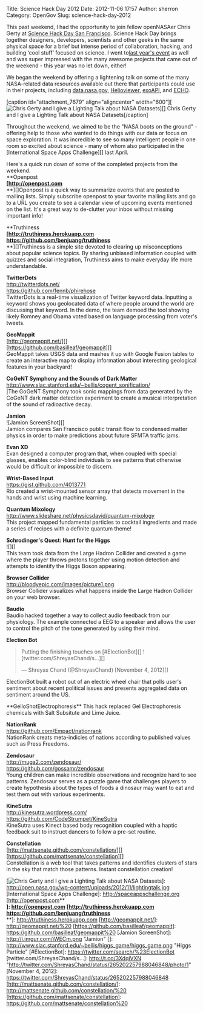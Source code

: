 Title: Science Hack Day 2012
Date: 2012-11-06 17:57
Author: sherron
Category: OpenGov
Slug: science-hack-day-2012

This past weekend, I had the opportunity to join fellow openNASAer Chris
Gerty at [Science Hack Day San Francisco][]. Science Hack Day brings
together designers, developers, scientists and other geeks in the same
physical space for a brief but intense period of collaboration, hacking,
and building ‘cool stuff’ focused on science. I went to[last year's
event][] as well and was super impressed with the many awesome projects
that came out of the weekend - this year was no let down, either!

We began the weekend by offering a lightening talk on some of the many
NASA-related data resources available out there that participants could
use in their projects, including [data.nasa.gov][], [Helioviewer][],
[exoAPI][], and [ECHO][].

[caption id="attachment\_7679" align="aligncenter" width="600"][![Chris
Gerty and I give a Lighting Talk about NASA Datasets][]][] Chris Gerty
and I give a Lighting Talk about NASA Datasets[/caption]

Throughout the weekend, we aimed to be the "NASA boots on the ground" -
offering help to those who wanted to do things with our data or focus on
space exploration. It was incredible to see so many intelligent people
in one room so excited about science - many of whom also participated in
the [International Space Apps Challenge][] last April.

Here's a quick run down of some of the completed projects from the
weekend.  
**Openpost  
**[http://openpost.com**  
**][]Openpost is a quick way to summarize events that are posted to
mailing lists. Simply subscribe openpost to your favorite mailing lists
and go to a URL you create to see a calendar view of upcoming events
mentioned on the list. It's a great way to de-clutter your inbox without
missing important info!

**Truthiness  
**[http://truthiness.herokuapp.com  
https://github.com/benjuang/truthiness**  
**][]Truthiness is a simple site devoted to clearing up misconceptions
about popular science topics. By sharing unbiased information coupled
with quizzes and social integration, Truthiness aims to make everyday
life more understandable.

**TwitterDots**  
<http://twitterdots.net/>  
<https://github.com/fennb/phirehose>  
TwitterDots is a real-time visualization of Twitter keyword data.
Inputting a keyword shows you geolocated data of where people around the
world are discussing that keyword. In the demo, the team demoed the tool
showing likely Romney and Obama voted based on language processing from
voter's tweets.

**GeoMappit**  
[http://geomappit.net/][]  
[https://github.com/basilleaf/geomappit][]  
GeoMappit takes USGS data and mashes it up with Google Fusion tables to
create an interactive map to display information about interesting
geological features in your backyard!

**CoGeNT Symphony and the Sounds of Dark Matter**  
<http://www.slac.stanford.edu/~bellis/cogent_sonification/>  
|The GoGeNT Symphony took sonic mappings from data generated by the
CoGeNT dark matter detection experiment to create a musical
interpretation of the sound of radioactive decay.

**Jamion**  
![Jamion ScreenShot][]  
Jamion compares San Francisco public transit flow to condensed matter
physics in order to make predictions about future SFMTA traffic jams.

**Evan XD**  
Evan designed a computer program that, when coupled with special
glasses, enables color-blind individuals to see patterns that otherwise
would be difficult or impossible to discern.

**Wrist-Based Input**  
<https://gist.github.com/4013771>  
Rio created a wrist-mounted sensor array that detects movement in the
hands and wrist using machine learning.

**Quantum Mixology**  
<http://www.slideshare.net/physicsdavid/quantum-mixology>  
This project mapped fundamental particles to cocktail ingredients and
made a series of recipes with a definite quantum theme!

**Schrodinger's Quest: Hunt for the Higgs**  
![][]  
This team took data from the Large Hadron Collider and created a game
where the player throws protons together using motion detection and
attempts to identify the Higgs Boson appearing.

**Browser Collider**  
<http://bloodyepic.com/images/picture1.png>  
Browser Collider visualizes what happens inside the Large Hadron
Collider on your web browser.

**Baudio**  
Baudio hacked together a way to collect audio feedback from our
physiology. The example connected a EEG to a speaker and allows the user
to control the pitch of the tone generated by using their mind.

**Election Bot**

> Putting the finishing touches on [\#ElectionBot][] !
> [twitter.com/ShreyasChand/s…][]
>
> — Shreyas Chand (@ShreyasChand) [November 4, 2012][]

<p>
<script charset="utf-8" type="text/javascript" src="//platform.twitter.com/widgets.js"></script>
  
ElectionBot built a robot out of an electric wheel chair that polls
user's sentiment about recent political issues and presents aggregated
data on sentiment around the US.

</p>
**GelloShotElectrophoresis**  
<https://secure.flickr.com/groups/2091253@N24/>  
This hack replaced Gel Electrophoresis chemicals with Salt Subsitute
and Lime Juice.

**NationRank**  
<https://github.com/Empact/nationrank>  
NationRank creats meta-indicies of nations according to published
values such as Press Freedoms.

**Zendosaur**  
<http://muga2.com/zendosaur/>  
<https://github.com/gossamr/zendosaur>  
Young children can make incredible observations and recognize hard to
see patterns. Zendosaur serves as a puzzle game that challenges players
to create hypothesis about the types of foods a dinosaur may want to eat
and test them out with various experiments.

**KineSutra**  
<http://kinesutra.wordpress.com/>  
<https://github.com/CodeStrumpet/KineSutra>  
KineSutra uses Kinect based body recognition coupled with a haptic
feedback suit to instruct dancers to follow a pre-set routine.

**Constellation**  
[http://mattsenate.github.com/constellation/][]  
[https://github.com/mattsenate/constellation][]  
Constellation is a web tool that takes patterns and identifies clusters
of stars in the sky that match those patterns. Instant constellation
creation!

  [Science Hack Day San Francisco]: http://sf.sciencehackday.com/
  [last year's event]: http://open.nasa.gov/blog/2011/11/13/science-hack-day-sf/
  [data.nasa.gov]: http://data.nasa.gov
  [Helioviewer]: http://helioviewer.org/api/
  [exoAPI]: http://exoapi.com/
  [ECHO]: http://api.echo.nasa.gov/echo/ws/v10/index.html
  [Chris Gerty and I give a Lighting Talk about NASA Datasets]: http://open.nasa.gov/wp-content/uploads/2012/11/lightingtalk.jpg
    "lightingtalk"
  [![Chris Gerty and I give a Lighting Talk about NASA Datasets][]]: http://open.nasa.gov/wp-content/uploads/2012/11/lightingtalk.jpg
  [International Space Apps Challenge]: http://spaceappschallenge.org
  [http://openpost.com**  
 **]: http://openpost.com
  [http://truthiness.herokuapp.com  
  https://github.com/benjuang/truthiness**  
 **]: http://truthiness.herokuapp.com
  [http://geomappit.net/]: http://geomappit.net/%20
  [https://github.com/basilleaf/geomappit]: https://github.com/basilleaf/geomappit%20
  [Jamion ScreenShot]: http://i.imgur.com/iWECm.png "Jamion"
  []: http://www.slac.stanford.edu/~bellis/higgs_game/higgs_game.png
    "Higgs Particle"
  [\#ElectionBot]: https://twitter.com/search/%23ElectionBot
  [twitter.com/ShreyasChand/s…]: http://t.co/3XdqiVXN
    "http://twitter.com/ShreyasChand/status/265202257988046848/photo/1"
  [November 4, 2012]: https://twitter.com/ShreyasChand/status/265202257988046848
  [http://mattsenate.github.com/constellation/]: http://mattsenate.github.com/constellation/%20
  [https://github.com/mattsenate/constellation]: https://github.com/mattsenate/constellation%20
